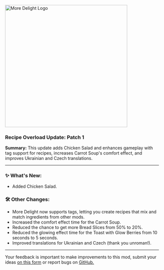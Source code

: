 <p align="left"><img src="https://cdn.modrinth.com/data/znHQQtuU/images/69377ff53f97891530ffc2e042c5c8f41693e1db.png" alt="More Delight Logo" width="400">

<h3>Recipe Overload Update: Patch 1</h3>
<p><b>Summary:</b> This update adds Chicken Salad and enhances gameplay with tag support for recipes, increases Carrot Soup's comfort effect, and improves Ukrainian and Czech translations.</p>
<hr/>

<h3>✨ What's New:</h2>
<ul>
  <li>Added Chicken Salad.</li>
</ul>

<h3>🛠️ Other Changes:</h3>
<ul>
  <li>More Delight now supports tags, letting you create recipes that mix and match ingredients from other mods.</li>
  <li>Increased the comfort effect time for the Carrot Soup.</li>
  <li>Reduced the chance to get more Bread Slices from 50% to 20%.</li>
  <li>Reduced the glowing effect time for the Toast with Glow Berries from 10 seconds to 5 seconds.</li>
  <li>Improved translations for Ukrainian and Czech (thank you unroman!).</li>
</ul>
<hr/>

<p>Your feedback is important to make improvements to this mod, submit your ideas <a href="https://forms.gle/jFshSk3QeH6pqM9E6">on this form</a> or report bugs on <a href="https://github.com/axperty/moredelight-fabric/issues">GitHub.</a></p>
